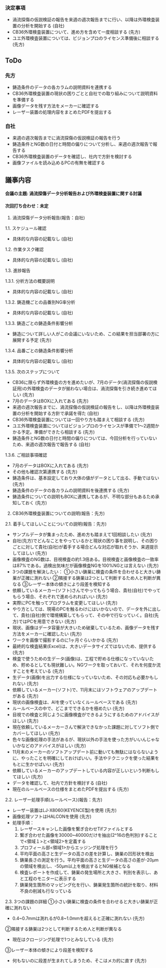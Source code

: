 ### 決定事項
- 渦流探傷の仮説検証の報告を来週の週次報告までに行い、以降は外環検査装置の分析を開始する (自社)
- CB36外環検査装置について、進め方を含めて一度相談する (先方)
- ユエ外環検査装置については、ビジョンプロのライセンス準備後に相談する (先方)

## ToDo
### 先方
- 鋳造条件のデータの各カラムの説明資料を連携する
- CB36外環検査装置の現状の困りごとと自社での取り組みについて説明資料を準備する
- 画像データを残す方法をメーカーに確認する
- レーザー装置の処理内容をまとめたPDFを提出する

### 自社
- 来週の週次報告までに渦流探傷の仮説検証の報告を行う
- 鋳造条件とNG数の日付と時間の偏りについて分析し、来週の週次報告で報告する
- CB36外環検査装置のデータを確認し、社内で方針を検討する
- 画像ファイルを読み込めるPCの有無を確認する

## 議事内容
#### 会議の主題: 渦流探傷データ分析報告および外環検査装置に関する討議

#### 次回打ち合わせ：未定

1. 渦流探傷データ分析報告(報告：自社)

1.1. スケジュール確認
- 具体的な内容の記載なし (自社)

1.2. 作業タスク確認
- 具体的な内容の記載なし (自社)

1.3. 進捗報告

1.3.1. 分析方法の概要説明
- 具体的な内容の記載なし (自社)

1.3.2. 鋳造機ごとの品番別NG率分析
- 具体的な内容の記載なし (自社)

1.3.3. 鋳造ごとの鋳造条件影響分析
- 鋳造について詳しい人がこの会議にいないため、この結果を担当部署の方に展開する予定 (先方)

1.3.4. 品番ごとの鋳造条件影響分析
- 具体的な内容の記載なし (自社)

1.3.5. 次のステップについて
- CB36に限らず外環検査の方を進めたいが、7月のデータ(渦流探傷の仮説検証用)の外環検査のデータが揃わない場合は、渦流探傷を引き続き進めてほしい (先方)
- 7月のデータはBOXに入れてある (先方)
- 来週の週次報告までに、渦流探傷の仮説検証の報告をし、以降は外環検査装置の分析を開始する方針で承諾を得た (自社)
- CB36外環検査装置については一回やり方も踏まえて相談する (先方)
- ユエ外環検査装置についてはビジョンプロのライセンスが準備で1〜2週間かかる予定。準備ができたら相談する (先方)
- 鋳造条件とNG数の日付と時間の偏りについては、今回分析を行っていないため、来週の週次報告で報告する (自社)

1.3.6. ご相談事項確認
- 7月のデータはBOXに入れてある (先方)
- その他も確認次第連携する (先方)
- 鋳造条件は、基本設定しており大体の値がデータとして出る、手動ではない (先方)
- 鋳造条件のデータの各カラムの説明資料を後連携する (先方)
- 鋳造条件についての説明もBOXに連携してあるが、不明な部分もあるため承知しておく (先方)

2. CB36外環検査装置についての説明(報告：先方)

2.1. 着手してほしいことについての説明(報告：先方)
- サンプルデータが集まったため、進め方も踏まえて1回相談したい (先方)
- 自社(先方)でどんなことをやっているかと現状の困り事を説明し、その困りごとに対して貴社(自社)が着手する場合どんな対応が取れそうか、来週提示してほしい (先方)
- 画像検査のNG数は、目視検査の約1.3倍ある。目視検査と画像検査の一致率は87%である。過検出気味だが画像検査NGを100%NGとは言えない (先方)
- 3つの課題を解決したい：
  ①小さい鋳巣に検査の条件を合わせると大きい鋳巣が正確に測れない
  ②隣接する鋳巣は2つとして判断するため人と判断が異なる
  ③レーザー本体の傾きにより段差を検知する
- 依頼しているメーカー(ソフト)さんでやってもらう場合、貴社(自社)でやってもらう場合、それぞれで進められればいい (先方)
- 実際にPCを触ってプログラムを変更してほしい (先方)
- やり方としては、現場のPCを触るわけにはいかないので、データを外に出して、貴社(自社)側で環境構築してもらって、その中で行なっていく。自社(先方)ではPCを用意できない (先方)
- 現状、画像はデータ容量が大きいため破棄しているため、画像データを残す方法をメーカーに確認したい (先方)
- ワークを画像で撮影するのに1ヶ月ぐらいかかる (先方)
- 最終的な検査結果(Excel)は、大きいデータサイズではないため、提供する (先方)
- 検査で使うための生データ(画像)は、工程で貯める仕様になっていないため、貯めるとしても現状難しい。NGワークを取っておいて、それを何度か流すことを考えている (先方)
- 生データ(画像)を出力する仕様になっていないため、その対応も必要かもしれない (先方)
- 依頼しているメーカー(ソフト)で、11月末にはソフトウェアのアップデートがある (先方)
- 現状の画像検査は、AIを使っていなくルールベースである (先方)
- ルールベースの中で、どこまでできるかを極めたい (先方)
- 目視での検査と同じように画像検査ができるようにするためのアドバイスがほしい (先方)
- 現在依頼しているメーカーさんで解決できなかった課題に対してソフト側でカバーしてほしい (先方)
- 色々な画像処理の手法があるが、現状以外の手法を使った方がいいんじゃないかなどのアドバイスがほしい (先方)
- 11月末のメーカーのソフトアップデート前に動いても無駄にはならないように、やったことを明確にしておけばいい。手法やテクニックを使った結果をもとに生かせばいい (先方)
- 依頼しているメーカーのアップデートしている内容が正しいという判断もしてほしい (先方)
- データを確認して、社内で方針を検討する (自社)
- 現在のルールベースの仕様をまとめたPDFを提出する (先方)

2.2. レーザー処理手順(ルールベース)(報告：先方)
- レーザー装置はLJ-X8060(KEYENCE製)を使用 (先方)
- 画像処理ソフトはHALCONを使用 (先方)
- 処理手順：
  1. レーザースキャンした画像を繋ぎ合わせTifファイルとする
  2. 繋ぎ合わせた画像を30000~40000だけを抽出(2^16の色判別)することで<領域１>と<領域2>を定義する
  3. プロフィール部<領域1>からエッジング処理を行う
  4. 平均平面の高さと生データの高さの差を計算し、鋳巣の凹形状を検出
  5. 鋳巣長さの測定を行う。平均平面の高さと生データの高さの差が-20μmの領域を検出し、-50μm以上を検出するとNG候補となる
  6. 検査レポートを作成して、鋳巣の発生場所と大きさ、判別を表示し、あと工程のモニターに表示する
  7. 鋳巣発生箇所のマッピング化を行い、鋳巣発生箇所の統計を取り、材料不良の削減も行なっている

2.3. 3つの課題の詳細
①小さい鋳巣に検査の条件を合わせると大きい鋳巣が正確に測れない
- 0.4~0.7mmは測れるが0.8~1.0mmを超えると正確に測れない (先方)

②隣接する鋳巣は2つとして判断するため人と判断が異なる
- 現在はクロージング処理で1つとみなしている (先方)

③レーザー本体の傾きにより段差を検知する
- 何もないのに段差が生まれてしまうため、そこはメカ的に直す (先方)
